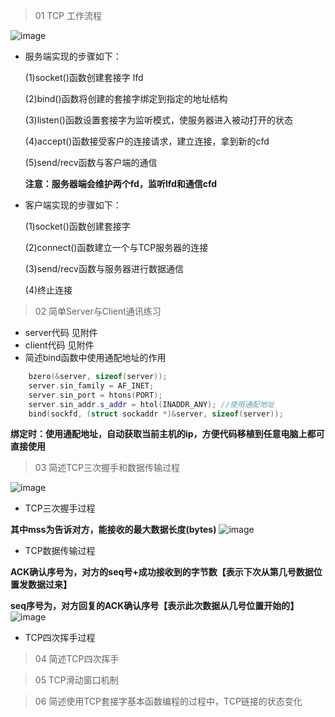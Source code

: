 > 01 TCP 工作流程

![image](https://user-images.githubusercontent.com/42632290/132089554-fa8b7d21-9d14-4823-b3fa-cbb2c46f37b6.png)


- 服务端实现的步骤如下：

  (1)socket()函数创建套接字 lfd

  (2)bind()函数将创建的套接字绑定到指定的地址结构

  (3)listen()函数设置套接字为监听模式，使服务器进入被动打开的状态

  (4)accept()函数接受客户的连接请求，建立连接，拿到新的cfd

  (5)send/recv函数与客户端的通信

  **注意：服务器端会维护两个fd，监听lfd和通信cfd**

- 客户端实现的步骤如下：

  (1)socket()函数创建套接字
  
  (2)connect()函数建立一个与TCP服务器的连接
  
  (3)send/recv函数与服务器进行数据通信
  
  (4)终止连接

> 02 简单Server与Client通讯练习

- server代码
  见附件
- client代码
  见附件
- 简述bind函数中使用通配地址的作用
```cpp
    bzero(&server, sizeof(server));
    server.sin_family = AF_INET;
    server.sin_port = htons(PORT);
    server.sin_addr.s_addr = htol(INADDR_ANY); //使用通配地址
    bind(sockfd, (struct sockaddr *)&server, sizeof(server));
```
  **绑定时：使用通配地址，自动获取当前主机的ip，方便代码移植到任意电脑上都可直接使用**
  
> 03 简述TCP三次握手和数据传输过程

![image](https://user-images.githubusercontent.com/42632290/132097784-0d31a86f-6a36-42f4-9234-337589069ef6.png)

- TCP三次握手过程

**其中mss为告诉对方，能接收的最大数据长度(bytes)**
![image](https://user-images.githubusercontent.com/42632290/132098289-49d0ef2f-1ee1-4577-9dd9-87add2aa5bda.png)

- TCP数据传输过程

**ACK确认序号为，对方的seq号+成功接收到的字节数【表示下次从第几号数据位置发数据过来】**

**seq序号为，对方回复的ACK确认序号【表示此次数据从几号位置开始的】**
![image](https://user-images.githubusercontent.com/42632290/132098912-f52527f7-9b86-4334-9dac-afbad54dd8b5.png)









- TCP四次挥手过程








> 04 简述TCP四次挥手



> 05 TCP滑动窗口机制










> 06 简述使用TCP套接字基本函数编程的过程中，TCP链接的状态变化




